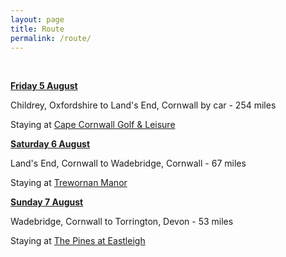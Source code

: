 ```yaml
---
layout: page
title: Route
permalink: /route/
---
```



&nbsp;

<u><strong>Friday 5 August</strong></u>

Childrey, Oxfordshire to Land's End, Cornwall by car - 254 miles

Staying at [Cape Cornwall Golf & Leisure](http://capecornwallgolfclub.co.uk/)

<u><strong>Saturday 6 August</strong></u>

Land's End, Cornwall to Wadebridge, Cornwall - 67 miles

Staying at [Trewornan Manor](http://www.trewornanmanor.co.uk/)

<u><strong>Sunday 7 August</strong></u>

Wadebridge, Cornwall to Torrington, Devon - 53 miles

Staying at [The Pines at Eastleigh](http://www.thepinesateastleigh.co.uk/)

&nbsp;